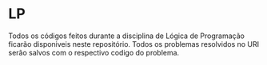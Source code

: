# LP
Todos os códigos feitos durante a disciplina de Lógica de Programação ficarão disponiveis neste repositório.
Todos os problemas resolvidos no URI serão salvos com o respectivo codigo do problema.
